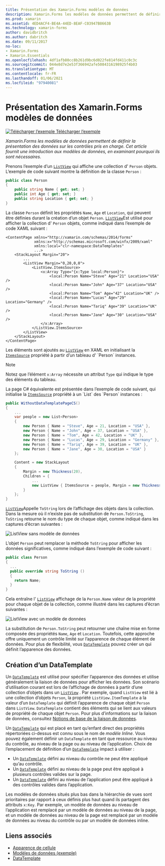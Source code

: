 ```yaml
---
title: Présentation des Xamarin.Forms modèles de données
description: Xamarin.Forms les modèles de données permettent de définir la présentation des données sur les contrôles pris en charge. Cet article présente les modèles de données et explique pourquoi ils sont nécessaires.
ms.prod: xamarin
ms.assetid: 4ED4ACF4-BE4A-44ED-8EAF-C03947B8663B
ms.technology: xamarin-forms
author: davidbritch
ms.author: dabritch
ms.date: 09/11/2017
no-loc:
- Xamarin.Forms
- Xamarin.Essentials
ms.openlocfilehash: 4df1afb80cc8b261d9bc6d022fe814fd411c0c3c
ms.sourcegitcommit: 044e8d7e2e53f366942afe5084316198925f4b03
ms.translationtype: MT
ms.contentlocale: fr-FR
ms.lasthandoff: 01/06/2021
ms.locfileid: "97940081"
---
```

# <a name="introduction-to-no-locxamarinforms-data-templates"></a>Présentation des Xamarin.Forms modèles de données

[![Télécharger l’exemple](~/media/shared/download.png) Télécharger l’exemple](/samples/xamarin/xamarin-forms-samples/templates-datatemplates)

_Xamarin.Forms les modèles de données permettent de définir la présentation des données sur les contrôles pris en charge. Cet article fournit une introduction aux modèles de données, en examinant pourquoi ils sont nécessaires._

Prenons l’exemple d’un [`ListView`](xref:Xamarin.Forms.ListView) qui affiche une collection d' `Person` objets. L’exemple de code suivant montre la définition de la classe `Person` :

```csharp
public class Person
{
    public string Name { get; set; }
    public int Age { get; set; }
    public string Location { get; set; }
}
```

La classe `Person` définit les propriétés `Name`, `Age` et `Location`, qui peuvent être définies durant la création d’un objet `Person`. [`ListView`](xref:Xamarin.Forms.ListView)Est utilisé pour afficher la collection d' `Person` objets, comme indiqué dans l’exemple de code XAML suivant :

```xaml
<ContentPage xmlns="http://xamarin.com/schemas/2014/forms"
             xmlns:x="http://schemas.microsoft.com/winfx/2009/xaml"
             xmlns:local="clr-namespace:DataTemplates"
             ...>
    <StackLayout Margin="20">
        ...
        <ListView Margin="0,20,0,0">
            <ListView.ItemsSource>
                <x:Array Type="{x:Type local:Person}">
                    <local:Person Name="Steve" Age="21" Location="USA" />
                    <local:Person Name="John" Age="37" Location="USA" />
                    <local:Person Name="Tom" Age="42" Location="UK" />
                    <local:Person Name="Lucas" Age="29" Location="Germany" />
                    <local:Person Name="Tariq" Age="39" Location="UK" />
                    <local:Person Name="Jane" Age="30" Location="USA" />
                </x:Array>
            </ListView.ItemsSource>
        </ListView>
    </StackLayout>
</ContentPage>
```

Les éléments sont ajoutés au [`ListView`](xref:Xamarin.Forms.ListView) en XAML en initialisant la [`ItemsSource`](xref:Xamarin.Forms.ItemsView`1.ItemsSource) propriété à partir d’un tableau d' `Person` instances.

> [!NOTE]
> Notez que l’élément `x:Array` nécessite un attribut `Type` qui indique le type des éléments du tableau.

La page C# équivalente est présentée dans l’exemple de code suivant, qui initialise la [`ItemsSource`](xref:Xamarin.Forms.ItemsView`1.ItemsSource) propriété à un `List` des `Person` instances :

```csharp
public WithoutDataTemplatePageCS()
{
    ...
    var people = new List<Person>
    {
        new Person { Name = "Steve", Age = 21, Location = "USA" },
        new Person { Name = "John", Age = 37, Location = "USA" },
        new Person { Name = "Tom", Age = 42, Location = "UK" },
        new Person { Name = "Lucas", Age = 29, Location = "Germany" },
        new Person { Name = "Tariq", Age = 39, Location = "UK" },
        new Person { Name = "Jane", Age = 30, Location = "USA" }
    };

    Content = new StackLayout
    {
        Margin = new Thickness(20),
        Children = {
            ...
            new ListView { ItemsSource = people, Margin = new Thickness(0, 20, 0, 0) }
        }
    };
}
```

[`ListView`](xref:Xamarin.Forms.ListView)Appelle `ToString` lors de l’affichage des objets dans la collection. Dans la mesure où il n’existe pas de substitution de `Person.ToString`, `ToString` retourne le nom du type de chaque objet, comme indiqué dans les captures d’écran suivantes :

![ListView sans modèle de données](introduction-images/no-data-template.png)

L’objet `Person` peut remplacer la méthode `ToString` pour afficher les données significatives, comme indiqué dans l’exemple de code suivant :

```csharp
public class Person
{
  ...
  public override string ToString ()
  {
    return Name;
  }
}
```

Cela entraîne l' [`ListView`](xref:Xamarin.Forms.ListView) affichage de la `Person.Name` valeur de la propriété pour chaque objet de la collection, comme illustré dans les captures d’écran suivantes :

![ListView avec un modèle de données](introduction-images/override-tostring.png)

La substitution de `Person.ToString` peut retourner une chaîne mise en forme composée des propriétés `Name`, `Age` et `Location`. Toutefois, cette approche offre uniquement un contrôle limité sur l’apparence de chaque élément de données. Pour plus de flexibilité, vous [`DataTemplate`](xref:Xamarin.Forms.DataTemplate) pouvez créer un qui définit l’apparence des données.

## <a name="creating-a-datatemplate"></a>Création d’un DataTemplate

Un [`DataTemplate`](xref:Xamarin.Forms.DataTemplate) est utilisé pour spécifier l’apparence des données et utilise généralement la liaison de données pour afficher les données. Son scénario d’utilisation courant est lors de l’affichage de données à partir d’une collection d’objets dans un [`ListView`](xref:Xamarin.Forms.ListView) . Par exemple, quand `ListView` est lié à une collection d’objets `Person`, la propriété `ListView.ItemTemplate` a la valeur d’un `DataTemplate` qui définit l’apparence de chaque objet `Person` dans `ListView`. `DataTemplate` contient des éléments qui se lient aux valeurs de propriété de chaque objet `Person`. Pour plus d’informations sur la liaison de données, consultez [Notions de base de la liaison de données](~/xamarin-forms/xaml/xaml-basics/data-binding-basics.md).

Un [`DataTemplate`](xref:Xamarin.Forms.DataTemplate) qui est placé en tant qu’enfant direct des propriétés répertoriées ci-dessus est connu sous le nom de *modèle Inline*. Vous pouvez également définir un `DataTemplate` en tant que ressource au niveau du contrôle, au niveau de la page ou au niveau de l’application. Choix de l’emplacement de définition d’un [`DataTemplate`](xref:Xamarin.Forms.DataTemplate) impact à utiliser :

- Un [`DataTemplate`](xref:Xamarin.Forms.DataTemplate) défini au niveau du contrôle ne peut être appliqué qu’au contrôle.
- Un [`DataTemplate`](xref:Xamarin.Forms.DataTemplate) défini au niveau de la page peut être appliqué à plusieurs contrôles valides sur la page.
- Un [`DataTemplate`](xref:Xamarin.Forms.DataTemplate) défini au niveau de l’application peut être appliqué à des contrôles valides dans l’application.

Les modèles de données situés plus bas dans la hiérarchie de vues sont prioritaires par rapport à ceux définis plus haut quand ils partagent des attributs `x:Key`. Par exemple, un modèle de données au niveau de l’application est remplacé par un modèle de données au niveau de la page, et un modèle de données au niveau de la page est remplacé par un modèle de données au niveau du contrôle ou par un modèle de données inline.

## <a name="related-links"></a>Liens associés

- [Apparence de cellule](~/xamarin-forms/user-interface/listview/customizing-cell-appearance.md)
- [Modèles de données (exemple)](/samples/xamarin/xamarin-forms-samples/templates-datatemplates)
- [DataTemplate](xref:Xamarin.Forms.DataTemplate)